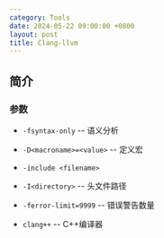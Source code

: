 ```yaml
---
category: Tools
date: 2024-05-22 09:00:00 +0800
layout: post
title: Clang-llvm
---
```

## 简介

### 参数

+ `-fsyntax-only`  --  语义分析

+ `-D<macroname>=<value>`  --  定义宏

+ `-include <filename>`  

+ `-I<directory>`  --  头文件路径

+ `-ferror-limit=9999`  --  错误警告数量

+ `clang++`  -- C++编译器